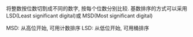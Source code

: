 将整数按位数切割成不同的数字, 按每个位数分别比较. 基数排序的方式可以采用 LSD(Least significant digital)或 MSD(Most significant digital)

MSD: 从高位开始, 可用计数排序
LSD: 从低位开始, 可用桶排序